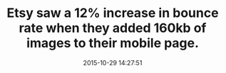 ---
layout: post
title:  "Etsy saw a 12% increase in bounce rate when they added 160kb of images to their mobile page."
img:
 image: "generic.png"
storySource: "http://radar.oreilly.com/2014/01/web-performance-is-user-experience.html"
date:   2015-10-29 14:27:51
categories:
tags:
 - bounce rate
---